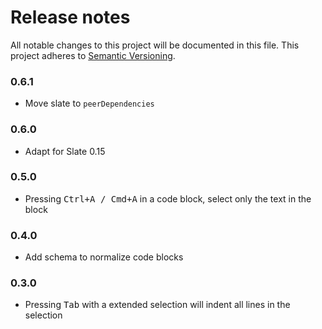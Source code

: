 # Release notes
All notable changes to this project will be documented in this file.
This project adheres to [Semantic Versioning](http://semver.org/).

### 0.6.1

- Move slate to `peerDependencies`

### 0.6.0

- Adapt for Slate 0.15

### 0.5.0

- Pressing <kbd>Ctrl+A / Cmd+A</kbd> in a code block, select only the text in the block

### 0.4.0

- Add schema to normalize code blocks

### 0.3.0

- Pressing <kbd>Tab</kbd> with a extended selection will indent all lines in the selection
